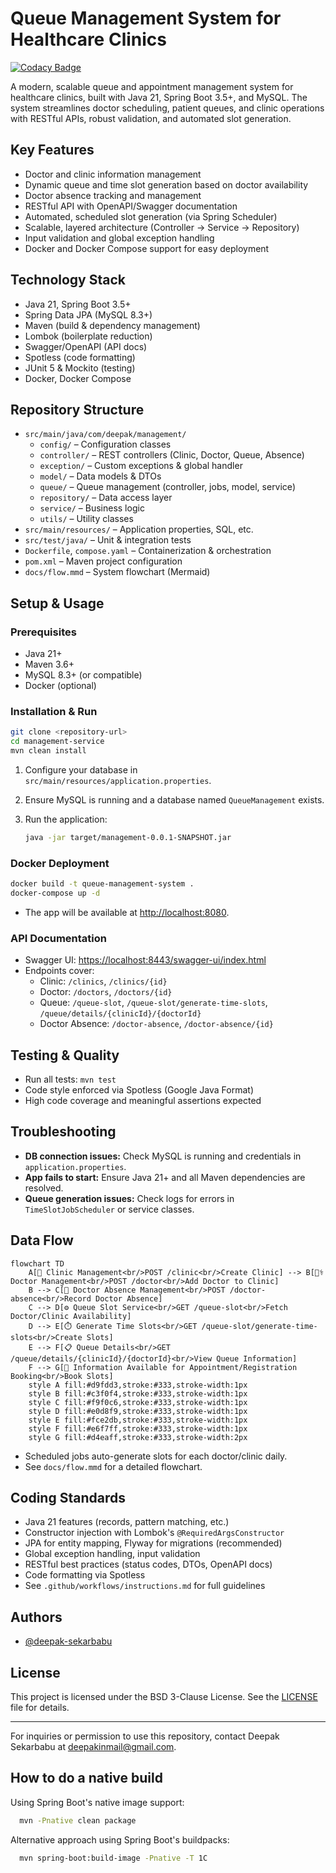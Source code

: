 # Queue Management System for Healthcare Clinics

[![Codacy Badge](https://api.codacy.com/project/badge/Grade/b88e7facd5c247e69abfacc23128c54f)](https://app.codacy.com/gh/deepak-sekarbabu/management-service?utm_source=github.com&utm_medium=referral&utm_content=deepak-sekarbabu/management-service&utm_campaign=Badge_Grade)

A modern, scalable queue and appointment management system for healthcare clinics, built with Java 21, Spring Boot 3.5+, and MySQL. The system streamlines doctor scheduling, patient queues, and clinic operations with RESTful APIs, robust validation, and automated slot generation.

## Key Features

- Doctor and clinic information management
- Dynamic queue and time slot generation based on doctor availability
- Doctor absence tracking and management
- RESTful API with OpenAPI/Swagger documentation
- Automated, scheduled slot generation (via Spring Scheduler)
- Scalable, layered architecture (Controller → Service → Repository)
- Input validation and global exception handling
- Docker and Docker Compose support for easy deployment

## Technology Stack

- Java 21, Spring Boot 3.5+
- Spring Data JPA (MySQL 8.3+)
- Maven (build & dependency management)
- Lombok (boilerplate reduction)
- Swagger/OpenAPI (API docs)
- Spotless (code formatting)
- JUnit 5 & Mockito (testing)
- Docker, Docker Compose

## Repository Structure

- `src/main/java/com/deepak/management/`
  - `config/` – Configuration classes
  - `controller/` – REST controllers (Clinic, Doctor, Queue, Absence)
  - `exception/` – Custom exceptions & global handler
  - `model/` – Data models & DTOs
  - `queue/` – Queue management (controller, jobs, model, service)
  - `repository/` – Data access layer
  - `service/` – Business logic
  - `utils/` – Utility classes
- `src/main/resources/` – Application properties, SQL, etc.
- `src/test/java/` – Unit & integration tests
- `Dockerfile`, `compose.yaml` – Containerization & orchestration
- `pom.xml` – Maven project configuration
- `docs/flow.mmd` – System flowchart (Mermaid)

## Setup & Usage

### Prerequisites

- Java 21+
- Maven 3.6+
- MySQL 8.3+ (or compatible)
- Docker (optional)

### Installation & Run

```sh
git clone <repository-url>
cd management-service
mvn clean install
```

1. Configure your database in `src/main/resources/application.properties`.
2. Ensure MySQL is running and a database named `QueueManagement` exists.
3. Run the application:

   ```sh
   java -jar target/management-0.0.1-SNAPSHOT.jar
   ```

### Docker Deployment

```sh
docker build -t queue-management-system .
docker-compose up -d
```

- The app will be available at [http://localhost:8080](http://localhost:8080).

### API Documentation

- Swagger UI: [https://localhost:8443/swagger-ui/index.html](https://localhost:8443/swagger-ui/index.html)
- Endpoints cover:
  - Clinic: `/clinics`, `/clinics/{id}`
  - Doctor: `/doctors`, `/doctors/{id}`
  - Queue: `/queue-slot`, `/queue-slot/generate-time-slots`, `/queue/details/{clinicId}/{doctorId}`
  - Doctor Absence: `/doctor-absence`, `/doctor-absence/{id}`

## Testing & Quality

- Run all tests: `mvn test`
- Code style enforced via Spotless (Google Java Format)
- High code coverage and meaningful assertions expected

## Troubleshooting

- **DB connection issues:** Check MySQL is running and credentials in `application.properties`.
- **App fails to start:** Ensure Java 21+ and all Maven dependencies are resolved.
- **Queue generation issues:** Check logs for errors in `TimeSlotJobScheduler` or service classes.

## Data Flow

```mermaid
flowchart TD
    A[🏥 Clinic Management<br/>POST /clinic<br/>Create Clinic] --> B[👨‍⚕️ Doctor Management<br/>POST /doctor<br/>Add Doctor to Clinic]
    B --> C[📅 Doctor Absence Management<br/>POST /doctor-absence<br/>Record Doctor Absence]
    C --> D[⚙️ Queue Slot Service<br/>GET /queue-slot<br/>Fetch Doctor/Clinic Availability]
    D --> E[⏱️ Generate Time Slots<br/>GET /queue-slot/generate-time-slots<br/>Create Slots]
    E --> F[📋 Queue Details<br/>GET /queue/details/{clinicId}/{doctorId}<br/>View Queue Information]
    F --> G[👥 Information Available for Appointment/Registration Booking<br/>Book Slots]
    style A fill:#d9fdd3,stroke:#333,stroke-width:1px
    style B fill:#c3f0f4,stroke:#333,stroke-width:1px
    style C fill:#f9f0c6,stroke:#333,stroke-width:1px
    style D fill:#e0d8f9,stroke:#333,stroke-width:1px
    style E fill:#fce2db,stroke:#333,stroke-width:1px
    style F fill:#e6f7ff,stroke:#333,stroke-width:1px
    style G fill:#d4eaff,stroke:#333,stroke-width:2px
```

- Scheduled jobs auto-generate slots for each doctor/clinic daily.
- See `docs/flow.mmd` for a detailed flowchart.

## Coding Standards

- Java 21 features (records, pattern matching, etc.)
- Constructor injection with Lombok's `@RequiredArgsConstructor`
- JPA for entity mapping, Flyway for migrations (recommended)
- Global exception handling, input validation
- RESTful best practices (status codes, DTOs, OpenAPI docs)
- Code formatting via Spotless
- See `.github/workflows/instructions.md` for full guidelines

## Authors

- [@deepak-sekarbabu](https://github.com/deepak-sekarbabu)

## License

This project is licensed under the BSD 3-Clause License. See the [LICENSE](LICENSE) file for details.

---

For inquiries or permission to use this repository, contact Deepak Sekarbabu at [deepakinmail@gmail.com](mailto:deepakinmail@gmail.com).

## How to do a native build

Using Spring Boot's native image support:

```sh
  mvn -Pnative clean package
```

Alternative approach using Spring Boot's buildpacks:

```sh
  mvn spring-boot:build-image -Pnative -T 1C
```
